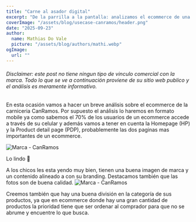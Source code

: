 ```yaml
---
title: "Carne al asador digital"
excerpt: "De la parrilla a la pantalla: analizamos el ecommerce de una carnicería en Barcelona"
coverImage: "/assets/blog/usecase-canramos/header.png"
date: "2025-09-23"
author:
  name: Mathias Do Vale
  picture: "/assets/blog/authors/mathi.webp"
ogImage:
  url: ""
---
```

###### Disclaimer: este post no tiene ningun tipo de vinculo comercial con la marca. Todo lo que se ve a continuación proviene de su sitio web publico y el análisis es meramente informativo.

En esta ocasión vamos a hacer un breve análisis sobre el ecommerce de la carniceria CanRamos. Por supuesto el análisis lo haremos en formato mobile ya como sabemos el 70% de los usuarios de un ecommerce accede a través de su celular y además vamos a tener en cuenta la Homepage (HP) y la Product detail page (PDP), probablemente las dos paginas mas importantes de un ecommerce.

![Marca - CanRamos](/assets/blog/usecase-canramos/1.png)

Lo lindo 💖

A los chicos les esta yendo muy bien, tienen una buena imagen de marca y un contenido alineado a con su branding. Destacamos también que las fotos son de buena calidad.
![Marca - CanRamos](/assets/blog/usecase-canramos/2.png)

Creemos también que hay una buena división en la categoría de sus productos, ya que en ecommerce donde hay una gran cantidad de productos la prioridad tiene que ser ordenar al comprador para que no se abrume y encuentre lo que busca.